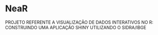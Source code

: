 # NeaR
PROJETO REFERENTE A VISUALIZAÇÃO DE DADOS INTERATIVOS NO R: CONSTRUINDO UMA APLICAÇÃO SHINY UTILIZANDO O SIDRA/IBGE
